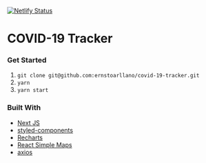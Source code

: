 [![Netlify Status](https://api.netlify.com/api/v1/badges/ba4cb061-10d4-41ab-9d25-f021cdffa67e/deploy-status)](https://app.netlify.com/sites/goofy-mcclintock-5df50d/deploys)

# COVID-19 Tracker

### Get Started

1. `git clone git@github.com:ernstoarllano/covid-19-tracker.git`
2. `yarn`
3. `yarn start`

### Built With

- [Next JS](https://nextjs.org/)
- [styled-components](https://www.styled-components.com/)
- [Recharts](http://recharts.org/en-US/)
- [React Simple Maps](https://www.react-simple-maps.io/)
- [axios](https://github.com/axios/axios)
